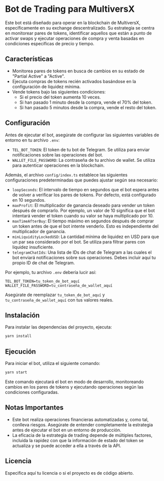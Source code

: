 # Bot de Trading para MultiversX

Este bot está diseñado para operar en la blockchain de MultiversX, específicamente en su exchange descentralizado. Su estrategia se centra en monitorear pares de tokens, identificar aquellos que están a punto de activar swaps y ejecutar operaciones de compra y venta basadas en condiciones específicas de precio y tiempo.

## Características

- Monitorea pares de tokens en busca de cambios en su estado de "Partial Active" a "Active".
- Ejecuta compras de tokens recién activados basándose en la configuración de liquidez mínima.
- Vende tokens bajo las siguientes condiciones:
  - Si el precio del token aumenta 10 veces.
  - Si han pasado 1 minuto desde la compra, vende el 70% del token.
  - Si han pasado 5 minutos desde la compra, vende el resto del token.

## Configuración

Antes de ejecutar el bot, asegúrate de configurar las siguientes variables de entorno en tu archivo `.env`:

- `TEL_BOT_TOKEN`: El token de tu bot de Telegram. Se utiliza para enviar notificaciones sobre las operaciones del bot.
- `WALLET_FILE_PASSWORD`: La contraseña de tu archivo de wallet. Se utiliza para autenticar operaciones en la blockchain.

Además, el archivo `config/index.ts` establece las siguientes configuraciones predeterminadas que puedes ajustar según sea necesario:

- `loopSeconds`: El intervalo de tiempo en segundos que el bot espera antes de volver a verificar los pares de tokens. Por defecto, está configurado en 10 segundos.
- `maxProfit`: El multiplicador de ganancia deseado para vender un token después de comprarlo. Por ejemplo, un valor de 10 significa que el bot intentará vender el token cuando su valor se haya multiplicado por 10.
- `maxTimeAfterBuy`: El tiempo máximo en segundos después de comprar un token antes de que el bot intente venderlo. Esto es independiente del multiplicador de ganancia.
- `minLiquidityLockedUSD`: La cantidad mínima de liquidez en USD para que un par sea considerado por el bot. Se utiliza para filtrar pares con liquidez insuficiente.
- `telegramChatIds`: Una lista de IDs de chat de Telegram a las cuales el bot enviará notificaciones sobre sus operaciones. Debes incluir aquí tu propio ID de chat de Telegram.

Por ejemplo, tu archivo `.env` debería lucir así:

```
TEL_BOT_TOKEN=tu_token_de_bot_aquí
WALLET_FILE_PASSWORD=tu_contraseña_de_wallet_aquí
```

Asegúrate de reemplazar `tu_token_de_bot_aquí` y `tu_contraseña_de_wallet_aquí` con tus valores reales.




## Instalación

Para instalar las dependencias del proyecto, ejecuta:

```bash
yarn install
```

## Ejecución

Para iniciar el bot, utiliza el siguiente comando:

```bash
yarn start
```

Este comando ejecutará el bot en modo de desarrollo, monitoreando cambios en los pares de tokens y ejecutando operaciones según las condiciones configuradas.

## Notas Importantes

- Este bot realiza operaciones financieras automatizadas y, como tal, conlleva riesgos. Asegúrate de entender completamente la estrategia antes de ejecutar el bot en un entorno de producción.
- La eficacia de la estrategia de trading depende de múltiples factores, incluida la rapidez con que la información de estado del token se actualiza y se puede acceder a ella a través de la API.

## Licencia

Especifica aquí tu licencia o si el proyecto es de código abierto.


